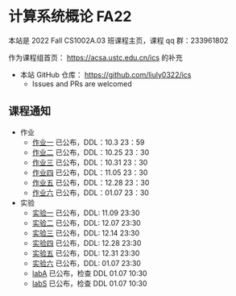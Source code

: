 # 计算系统概论 FA22

本站是 2022 Fall CS1002A.03 班课程主页，课程 qq 群：233961802

作为课程组首页： <https://acsa.ustc.edu.cn/ics> 的补充

- 本站 GitHub 仓库： <https://github.com/liuly0322/ics>
  - Issues and PRs are welcomed

## 课程通知

- 作业
  - [作业一](/homework/hw1.html) 已公布，DDL：10.3 23：59
  - [作业二](/homework/hw2.html) 已公布，DDL：10.25 23：30
  - [作业三](/homework/hw3.html) 已公布，DDL：10.31 23：30
  - [作业四](/homework/hw4.html) 已公布，DDL：11.05 23：30
  - [作业五](/homework/hw5.html) 已公布，DDL：12.28 23：30
  - [作业六](/homework/hw6.html) 已公布，DDL：01.07 23：30
- 实验
  - [实验一](/labs/lab1.html) 已公布，DDL: 11.09 23:30
  - [实验二](/labs/lab2.html) 已公布，DDL: 12.07 23:30
  - [实验三](/labs/lab3.html) 已公布，DDL: 12.14 23:30
  - [实验四](/labs/lab4.html) 已公布，DDL: 12.28 23:30
  - [实验五](/labs/lab5.html) 已公布，DDL: 12.31 23:30
  - [实验六](/labs/lab6.html) 已公布，DDL: 01.07 23:30
  - [labA](/labs/labA.html) 已公布，检查 DDL 01.07 10:30
  - [labS](/labs/labS.html) 已公布，检查 DDL 01.07 10:30
